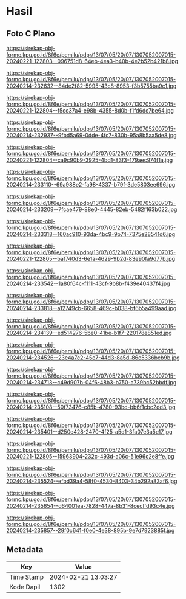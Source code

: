 # Hasil

## Foto C Plano

https://sirekap-obj-formc.kpu.go.id/8f6e/pemilu/pdpr/13/07/05/20/07/1307052007015-20240221-122803--096751d8-64eb-4ea3-b40b-4e2b52b421b8.jpg

https://sirekap-obj-formc.kpu.go.id/8f6e/pemilu/pdpr/13/07/05/20/07/1307052007015-20240214-232632--84de2f82-5995-43c8-8953-f3b5755ba9c1.jpg

https://sirekap-obj-formc.kpu.go.id/8f6e/pemilu/pdpr/13/07/05/20/07/1307052007015-20240221-122804--f5cc37a4-e98b-4355-8d0b-f1fd6dc7be64.jpg

https://sirekap-obj-formc.kpu.go.id/8f6e/pemilu/pdpr/13/07/05/20/07/1307052007015-20240214-232937--9fbd5a69-0dde-4fc7-830b-95a8b5aa5de8.jpg

https://sirekap-obj-formc.kpu.go.id/8f6e/pemilu/pdpr/13/07/05/20/07/1307052007015-20240221-122804--ca9c90b9-3925-4bd1-83f3-179aec974f1a.jpg

https://sirekap-obj-formc.kpu.go.id/8f6e/pemilu/pdpr/13/07/05/20/07/1307052007015-20240214-233110--69a988e2-fa98-4337-b79f-3de5803ee696.jpg

https://sirekap-obj-formc.kpu.go.id/8f6e/pemilu/pdpr/13/07/05/20/07/1307052007015-20240214-233209--7fcae479-88e0-4445-82eb-5482f163b022.jpg

https://sirekap-obj-formc.kpu.go.id/8f6e/pemilu/pdpr/13/07/05/20/07/1307052007015-20240214-233318--160ac910-93da-4bc9-9b74-7375e28541d6.jpg

https://sirekap-obj-formc.kpu.go.id/8f6e/pemilu/pdpr/13/07/05/20/07/1307052007015-20240221-122805--baf740d3-6e1a-4629-9b2d-83e90fa9d77b.jpg

https://sirekap-obj-formc.kpu.go.id/8f6e/pemilu/pdpr/13/07/05/20/07/1307052007015-20240214-233542--1a80f64c-f111-43cf-9b8b-f439e40437f4.jpg

https://sirekap-obj-formc.kpu.go.id/8f6e/pemilu/pdpr/13/07/05/20/07/1307052007015-20240214-233818--a12749cb-6658-469c-b038-bf6b5a499aad.jpg

https://sirekap-obj-formc.kpu.go.id/8f6e/pemilu/pdpr/13/07/05/20/07/1307052007015-20240214-234139--ed514276-5be0-41be-b1f7-220178e851ed.jpg

https://sirekap-obj-formc.kpu.go.id/8f6e/pemilu/pdpr/13/07/05/20/07/1307052007015-20240214-234526--23e4a7c2-45e7-44d3-8a5d-86e5336bcb9b.jpg

https://sirekap-obj-formc.kpu.go.id/8f6e/pemilu/pdpr/13/07/05/20/07/1307052007015-20240214-234713--c49d907b-04f6-48b3-b750-a739bc52bbdf.jpg

https://sirekap-obj-formc.kpu.go.id/8f6e/pemilu/pdpr/13/07/05/20/07/1307052007015-20240214-235108--50f73476-c85b-4780-93bd-bb6f1cbc2dd3.jpg

https://sirekap-obj-formc.kpu.go.id/8f6e/pemilu/pdpr/13/07/05/20/07/1307052007015-20240214-235401--d250e428-2470-4f25-a5d1-3fa07e3a5e17.jpg

https://sirekap-obj-formc.kpu.go.id/8f6e/pemilu/pdpr/13/07/05/20/07/1307052007015-20240221-122805--15963904-232c-493d-a06c-51e96c2e8ffe.jpg

https://sirekap-obj-formc.kpu.go.id/8f6e/pemilu/pdpr/13/07/05/20/07/1307052007015-20240214-235524--efbd39a4-58f0-4530-8403-34b292a83af6.jpg

https://sirekap-obj-formc.kpu.go.id/8f6e/pemilu/pdpr/13/07/05/20/07/1307052007015-20240214-235654--d64001ea-7828-447a-8b31-8cecffd93c4e.jpg

https://sirekap-obj-formc.kpu.go.id/8f6e/pemilu/pdpr/13/07/05/20/07/1307052007015-20240214-235857--29f0c641-f0e0-4e38-895b-9e7d7923885f.jpg


## Metadata

| Key        | Value               |
| ---------- | ------------------- |
| Time Stamp | 2024-02-21 13:03:27 |
| Kode Dapil | 1302                |



